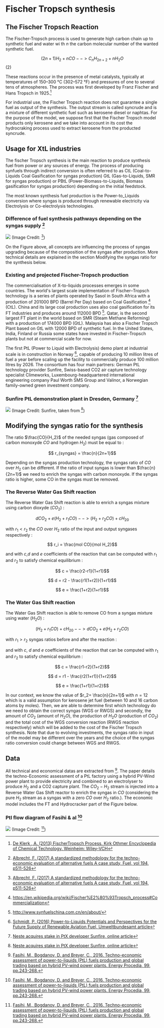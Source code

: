 # Fischer Tropsch synthesis



## The Fischer Tropsch Reaction
The Fischer-Tropsch process is used to generate high carbon chain up to synthetic fuel and water wi th $n$ the carbon molecular number of the wanted synthetic fuel.

$$(2n + 1) H_2 + n CO --> C_nH_{2n+2} + nH_2O$$ (2)

 These reactions occur in the presence of metal catalysts, typically at temperatures of 150–300 °C (302–572 °F) and pressures of one to several tens of atmospheres. The process was first developed by Franz Fischer and Hans Tropsch in 1925.[^1]

For industrial use, the Fischer Tropsch reaction does not guarantee a single fuel as output of the synthesis. The output stream is called syncrude and is a mixture of different synthetic fuel such as kerosene diesel or naphtas. 
For the purpose of the model, we suppose first that the Fischer Tropsch model products only kerosene and we take into account in its cost the hydrocraking process used to extract kerosene from the producted syncrude. 

## Usage for XtL industries

The fischer Tropsch synthesis is the main reaction to produce synthesis fuel from power or any sources of energy. The process of producing synfuels through indirect conversion is often referred to as CtL (Coal-to-Liquids Coal Gasification for syngas production) GtL (Gas-to-Liquids, SMR for syngas production) or PBtL (Power-Biomass-to-Liquids, Biomass gasification for syngas production) depending on the initial feedstock. 

The most known synthesis fuel production is the Power-to_Liquids conversion where syngas is produced through renewable electricity via Electrolysis or Co-electrolysis technologies.

### Difference of fuel synthesis pathways depending on the syngas supply [^2]  
![](Xtl.PNG)
(Image Credit: [^2])


On the Figure above, all concepts are influencing the process of syngas upgrading because of the composition of the syngas after production. More technical details are explained in the section Modifying the syngas ratio for the synthesis below.

### Existing and projected Fischer-Tropsch production

The commercialisation of X-to-liquids processes emerges in some countries. The world's largest scale implementation of Fischer–Tropsch technology is a series of plants operated by Sasol in South Africa with a production of 201000 BPD (Barrel Per Day) based on Coal Gasification [^6] (CtL). China and its large coal production uses also coal gasification for its FT industries and produces around 112000 BPD [^7].  Qatar, is the second largest FT plant in the world based on SMR (Steam Methane Reforming) with a production of 174000 BPD (GtL). Malaysia has also a Fischer Tropsch Plant based on GtL with 12000 BPD of synthetic fuel. In the United States, India, Finland or Russia some states have invested in Fischer–Tropsch plants but not at commercial scale for now. 

The first PtL (Power to Liquid with Electrolysis) demo plant at industrial scale is in construction in Norway [^3], capable of producing 10 million litres of fuel a year before scaling up the facility to commercially produce 100 million litres by 2026. The consortium has four main partners: German PtL technology provider Sunfire, Swiss-based CO2 air capture technology specialist Climeworks, Luxembourg-headquartered international engineering company Paul Worth SMS Group and Valinor, a Norwegian family-owned green investment company.

### Sunfire PtL demonstration plant in Dresden, Germany [^4]

![](Sunfire_PtL_Dresden.jpg) 
(Image Credit: Sunfire, taken from [^4])

## Modifying the syngas ratio for the synthesis
The ratio $\frac{CO}{H_2}$ of the needed syngas (gas composed of carbon monoxyde $CO$ and hydrogen $H_2$) must be equal to : 

$$ r_{syngas} = \frac{n}{2n+1}$$

Depending on the syngas production technology, the syngas ratio of $CO$ over $H_2$ can be different. If the ratio of input syngas is lower than $\frac{n}{2n+1}$ we need to enrich the syngas with carbon monoxyde.
If the syngas ratio is higher, some CO in the syngas must be removed.

### The Reverse Water Gas Shift reaction 

The Reverse Water Gas Shift reaction is able to enrich a syngas mixture using carbon dioxyde ($CO_2$) :

$$dCO_2 + e(H_2 +r_1CO)  --> (H_2 +r_2 CO) + cH_20 $$

with $r_1<r_2$ the $CO$ over $H_2$ ratio of the input and output syngases respectively : 

$$ r_i = \frac{mol CO}{mol H_2}$$

and with $c$,$d$ and $e$ coefficients of the reaction that can be computed with $r_1$ and $r_2$ to satisfy chemical equilibrium : 

$$ c = \frac{r2-r1}{1+r1}$$

$$ d = r2 - \frac{r1(1+r2)}{1+r1}$$

$$ e = \frac{1+r2}{1+r1}$$



### The Water Gas Shift reaction 

The Water Gas Shift reaction is able to remove CO from a syngas mixture using water ($H_2O$) :

$$(H_2 +r_1 CO) + cH_20 --> dCO_2 + e(H_2 +r_2CO)$$

with $r_1>r_2$ syngas ratios before and after the reaction :


and with $c$, $d$ and $e$ coefficients of the reaction that can be computed with $r_1$ and $r_2$ to satisfy chemical equilibrium : 

$$ c = \frac{r1-r2}{1+r2}$$

$$ d = r1 - \frac{r2(1+r1)}{1+r2}$$

$$ e = \frac{1+r1}{1+r2}$$


In our context, we know the value of $r_2= \frac{n}{2n+1}$ with $n=12$ which is a valid assumption for kerosene jet fuel (between 10 and 16 carbon atoms by moles).
Then, we are able to determine first which technology do we need to obtain the correct syngas (WGS or RWGS) and secondly, the amount of $CO_2$ (amount of $H_2O$), the production of $H_2O$ (production of $CO_2$) and the total cost of the WGS conversion reaction (RWGS reaction respectively) which will be added to the cost of the Fischer Tropsch synthesis. Note that due to evolving investments, the syngas ratio in input of the model may be different over the years and the choice of the syngas ratio conversion could change between WGS and RWGS. 


## Data 

All technical and economical datas are extracted from [^5]. The paper details the techno-Economic assessment of a PtL factory using a hybrid PV-Wind power plant to provide electricity and combined to an electrolyser to produce $H_2$ and a CO2 capture plant. The $CO_2-H_2$ stream is injected into a Reverse Water Gas Shift reactor to enrich the syngas in $CO$ (considering the pure $H_2$ stream as a syngas with a zero $CO$ over $H_2$ ratio.). The economic model includes the FT and Hydrocracker part of the Figure below. 

### Ptl flow diagram of Fasihi & al  [^5]

![](fasihi2016.PNG)
(Image Credit: [^5])


[^1]: [De Klerk , A. (2013) FischerTropsch Process. Kirk Othmer Encyclopedia of Chemical Technology. Weinheim: Wiley-VCH](https://onlinelibrary.wiley.com/doi/abs/10.1002/0471238961.fiscdekl.a01) 

[^2]: [Albrecht, F. (2017) A standardized methodology for the techno-economic evaluation of alternative fuels A case study, Fuel, vol 194, p511-526](https://www.sciencedirect.com/science/article/pii/S0016236116312248)

[^3]: [Schmidt, P. (2016) Power-to-Liquids Potentials and Perspectives for the Future Supply of Renewable Aviation Fuel, Umweltbundesamt article](https://www.umweltbundesamt.de/en/publikationen/power-to-liquids-potentials-perspectives-for-the)

[^4]: [Neste acquires stake in PtX developer Sunfire, online article](https://www.greenaironline.com/news.php?viewStory=2711)

[^5]: [Fasihi, M., Bogdanov, D. and Breyer, C., 2016. Techno-economic assessment of power-to-liquids (PtL) fuels production and global trading based on hybrid PV-wind power plants. Energy Procedia, 99, pp.243-268.](https://www.sciencedirect.com/science/article/pii/S1876610216310761)

[^6]: https://en.wikipedia.org/wiki/Fischer%E2%80%93Tropsch_process#Commercialization
[^7]: http://www.synfuelschina.com.cn/en/about/